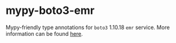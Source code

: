 # mypy-boto3-emr

Mypy-friendly type annotations for `boto3` 1.10.18 `emr` service.
More information can be found [here](https://github.com/vemel/mypy_boto3).